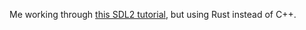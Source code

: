 Me working through [this SDL2 tutorial](http://www.willusher.io/pages/sdl2/),
but using Rust instead of C++.
